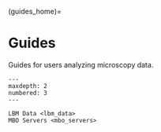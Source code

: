 (guides_home)=
# Guides

Guides for users analyzing microscopy data.

```{toctree}
---
maxdepth: 2
numbered: 3
---

LBM Data <lbm_data>
MBO Servers <mbo_servers>
```

